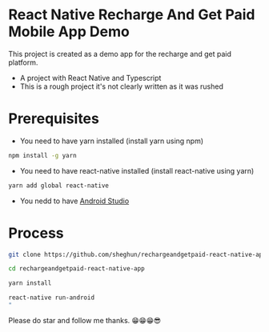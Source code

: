 # React Native Recharge And Get Paid Mobile App Demo

This project is created as a demo app for the recharge and get paid platform.

* A project with React Native and Typescript
* This is a rough project it's not clearly written as it was rushed

# Prerequisites

* You need to have yarn installed (install yarn using npm) 
```sh
npm install -g yarn
```
* You need to have react-native installed (install react-native using yarn)
```sh
yarn add global react-native
```
* You nedd to have [Android Studio](https://developer.android.com/studio/)

# Process

```sh
git clone https://github.com/sheghun/rechargeandgetpaid-react-native-app.git

cd rechargeandgetpaid-react-native-app

yarn install

react-native run-android
"
```

Please do star and follow me thanks. 😁😁😁😎
